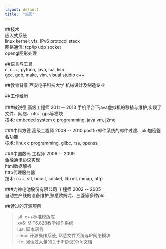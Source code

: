```yaml
---
layout: default
title:  "简历"
---
```


##技术   
嵌入式系统   
linux kernel: vfs, IPv6 protocol stack   
网络通信: tcp/ip udp socket    
opengl图形处理       

##语言与工具  
c, c++, python, java, lua, lisp    
gcc, gdb, make, vim, visual studio c++   

##教育背景
西安电子科技大学 机械设计及制造专业   

##工作经历<br><br />
###敏锐德 高级工程师 2011 -- 2013
手机平台下java虚拟机的移植与维护,实现了文件、网络、nfc、gps等模块   
技术: embeded system c programming, java vm, j2me  

###中科方德 高级工程师 2009 -- 2010
postfix邮件系统的邮件过滤、pki加密签名功能   
技术: linux c programming, glibc, rsa, openssl  

###中国数码 工程师 2006 -- 2009    
金融通讯协议实现    
html数据解析    
http代理服务器          
技术: c++, stl, boost, socket, libxml, mmap, http     

###力神电池股份有限公司 工程师  2002 -- 2005     
自动生产线的设备维护,熟悉欧姆龙、三菱等多种plc    

##读过的开源项目    
> stl: c++标准模版库   
> xv6: MIT6.828教学操作系统   
> lua: 脚本语言   
> linux: 开源操作系统, 熟悉文件系统与IP网络模块        
> rfc: 阅读过大量的关于IP协议的rfc文档  
